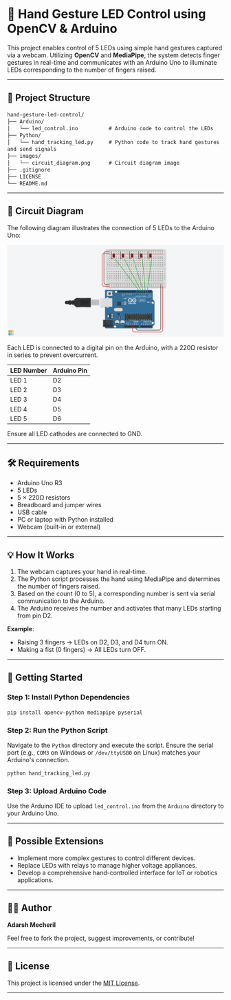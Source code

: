 # 🤚 Hand Gesture LED Control using OpenCV & Arduino

This project enables control of 5 LEDs using simple hand gestures captured via a webcam. Utilizing **OpenCV** and **MediaPipe**, the system detects finger gestures in real-time and communicates with an Arduino Uno to illuminate LEDs corresponding to the number of fingers raised.

---

## 📁 Project Structure

```
hand-gesture-led-control/
├── Arduino/
│   └── led_control.ino          # Arduino code to control the LEDs
├── Python/
│   └── hand_tracking_led.py     # Python code to track hand gestures and send signals
├── images/
│   └── circuit_diagram.png      # Circuit diagram image
├── .gitignore
├── LICENSE
└── README.md
```

---

## 🔌 Circuit Diagram

The following diagram illustrates the connection of 5 LEDs to the Arduino Uno:

![Circuit Diagram](images/circuit_diagram.png)

Each LED is connected to a digital pin on the Arduino, with a 220Ω resistor in series to prevent overcurrent.

| LED Number | Arduino Pin |
|------------|-------------|
| LED 1      | D2          |
| LED 2      | D3          |
| LED 3      | D4          |
| LED 4      | D5          |
| LED 5      | D6          |

Ensure all LED cathodes are connected to GND.

---

## 🛠 Requirements

- Arduino Uno R3
- 5 LEDs
- 5 × 220Ω resistors
- Breadboard and jumper wires
- USB cable
- PC or laptop with Python installed
- Webcam (built-in or external)

---

## 💡 How It Works

1. The webcam captures your hand in real-time.
2. The Python script processes the hand using MediaPipe and determines the number of fingers raised.
3. Based on the count (0 to 5), a corresponding number is sent via serial communication to the Arduino.
4. The Arduino receives the number and activates that many LEDs starting from pin D2.

**Example**:
- Raising 3 fingers → LEDs on D2, D3, and D4 turn ON.
- Making a fist (0 fingers) → All LEDs turn OFF.

---

## 🧪 Getting Started

### Step 1: Install Python Dependencies

```bash
pip install opencv-python mediapipe pyserial
```

### Step 2: Run the Python Script

Navigate to the `Python` directory and execute the script. Ensure the serial port (e.g., `COM3` on Windows or `/dev/ttyUSB0` on Linux) matches your Arduino's connection.

```bash
python hand_tracking_led.py
```

### Step 3: Upload Arduino Code

Use the Arduino IDE to upload `led_control.ino` from the `Arduino` directory to your Arduino Uno.

---

## 🚀 Possible Extensions

- Implement more complex gestures to control different devices.
- Replace LEDs with relays to manage higher voltage appliances.
- Develop a comprehensive hand-controlled interface for IoT or robotics applications.

---

## 👨‍💻 Author

**Adarsh Mecheril**

Feel free to fork the project, suggest improvements, or contribute!

---

## 📄 License

This project is licensed under the [MIT License](LICENSE).

---











